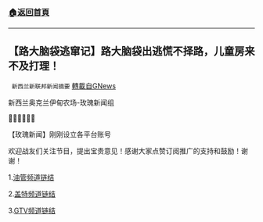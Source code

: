 ###  [:house:返回首頁](https://github.com/ourhimalayas/txt)
---


## 【路大脑袋逃窜记】路大脑袋出逃慌不择路，儿童房来不及打理！
` 新西兰新联邦新闻摘要` [轉載自GNews](https://gnews.org/zh-hans/1559132/)

新西兰奥克兰伊甸农场-玫瑰新闻组







🌟🌟🌟🙏🙏🙏

【玫瑰新闻】刚刚设立各平台账号

欢迎战友们关注节目，提出宝贵意见！感谢大家点赞订阅推广的支持和鼓励！谢谢！

1.[油管频道链结](https://youtube.com/channel/UCflJNlhnkOnqrdhSjfUJ0iw)

2.[盖特频道链结](https://www.gettr.com/user/rosenews)

3.[GTV频道链结](https://gtv.org/user/5e971565c9e0f16aefbd8046)
